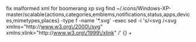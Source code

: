 
fix malformed xml for boomerang xp svg
find ~/.icons/Windows-XP-master/scalable{actions,categories,emblems,notifications,status,apps,devices,mimetypes,places} -type f -name '*.svg' -exec sed -i 's/<svg /<svg xmlns="http:\/\/www.w3.org\/2000\/svg" xmlns:xlink="http:\/\/www.w3.org\/1999\/xlink" /' {} +
